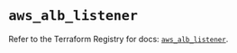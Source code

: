 # `aws_alb_listener`

Refer to the Terraform Registry for docs: [`aws_alb_listener`](https://registry.terraform.io/providers/hashicorp/aws/5.39.1/docs/resources/alb_listener).
